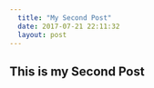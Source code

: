 ```yaml
---
  title: "My Second Post"
  date: 2017-07-21 22:11:32
  layout: post
---
```


## This is my Second Post
